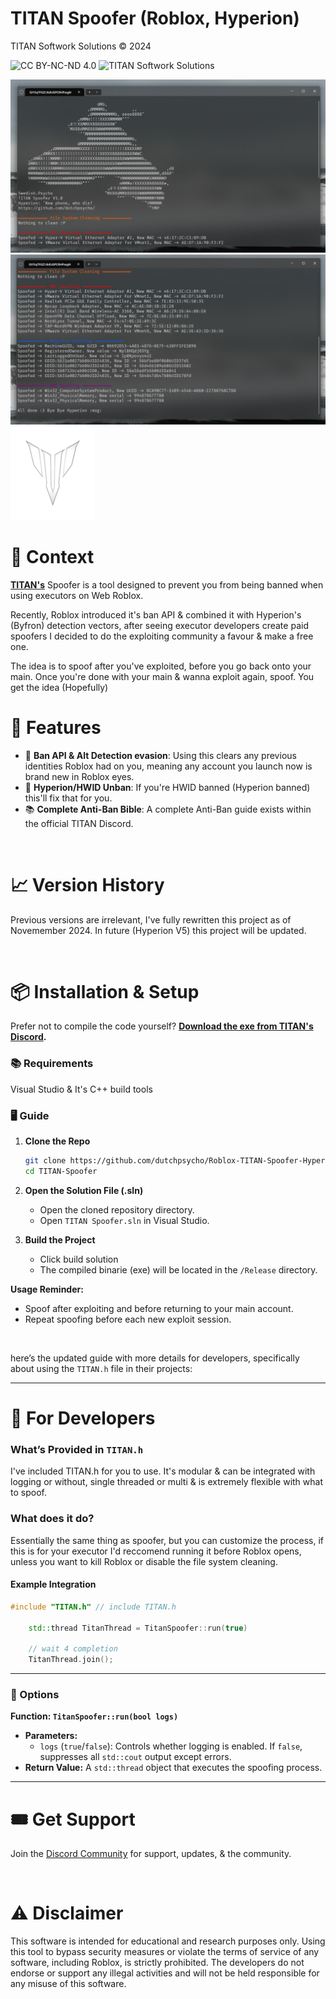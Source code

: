 # TITAN Spoofer (Roblox, Hyperion)

TITAN Softwork Solutions © 2024

![CC BY-NC-ND 4.0](https://img.shields.io/badge/License-CC%20BY--NC--ND%204.0-lightgrey?style=for-the-badge)
![TITAN Softwork Solutions](https://img.shields.io/badge/TITAN_Softwork_Solutions-Discord-blue?style=for-the-badge&logo=discord)

![TITAN Spoofer](./Images/START.png)
![TITAN Spoofer](./Images/END.png)
![TITAN Spoofer](./Images/TITAN%20(Custom).png)

# 📜 Context

**[TITAN's](https://titansoftwork.net/)** Spoofer is a tool designed to prevent you from being banned when using executors on Web Roblox.

Recently, Roblox introduced it's ban API & combined it with Hyperion's (Byfron) detection vectors, after seeing executor developers create paid spoofers I decided to do the exploiting community a favour & make a free one.

The idea is to spoof after you've exploited, before you go back onto your main. Once you're done with your main & wanna exploit again, spoof. You get the idea (Hopefully)

# 💎 Features

- 👥 **Ban API & Alt Detection evasion**: Using this clears any previous identities Roblox had on you, meaning any account you launch now is brand new in Roblox eyes.
- 🔐 **Hyperion/HWID Unban**: If you're HWID banned (Hyperion banned) this'll fix that for you.
- 📚 **Complete Anti-Ban Bible**: A complete Anti-Ban guide exists within the official TITAN Discord.

<br>

# 📈 Version History

Previous versions are irrelevant, I've fully rewritten this project as of Novemember 2024. In future (Hyperion V5) this project will be updated.

<br>

# 📦 Installation & Setup

Prefer not to compile the code yourself? **[Download the exe from TITAN's Discord](https://titansoftwork.net).**

### 📚 Requirements

Visual Studio & It's C++ build tools

### 🖥️ Guide

1. **Clone the Repo**

    ```sh
    git clone https://github.com/dutchpsycho/Roblox-TITAN-Spoofer-Hyperion.git
    cd TITAN-Spoofer
    ```

2. **Open the Solution File (.sln)**

    - Open the cloned repository directory.
    - Open `TITAN Spoofer.sln` in Visual Studio.

3. **Build the Project**

    - Click build solution
    - The compiled binarie (exe) will be located in the `/Release` directory.

**Usage Reminder:**
- Spoof after exploiting and before returning to your main account.
- Repeat spoofing before each new exploit session.

<br>

here’s the updated guide with more details for developers, specifically about using the `TITAN.h` file in their projects:

---

# 🔱 For Developers

### What’s Provided in `TITAN.h`

I've included TITAN.h for you to use. It's modular & can be integrated with logging or without, single threaded or multi & is extremely flexible with what to spoof.

### What does it do?

Essentially the same thing as spoofer, but you can customize the process, if this is for your executor I'd reccomend running it before Roblox opens, unless you want to kill Roblox or disable the file system cleaning.

#### Example Integration

```cpp
#include "TITAN.h" // include TITAN.h

    std::thread TitanThread = TitanSpoofer::run(true)

    // wait 4 completion
    TitanThread.join();
```

---

### 🔧 Options

**Function: `TitanSpoofer::run(bool logs)`**

- **Parameters:**
  - `logs` (`true`/`false`): Controls whether logging is enabled. If `false`, suppresses all `std::cout` output except errors.
- **Return Value:** A `std::thread` object that executes the spoofing process.

---

# 🎟️ Get Support

Join the [Discord Community](https://titansoftwork.net) for support, updates, & the community.

<br>

# ⚠️ Disclaimer

This software is intended for educational and research purposes only. Using this tool to bypass security measures or violate the terms of service of any software, including Roblox, is strictly prohibited. The developers do not endorse or support any illegal activities and will not be held responsible for any misuse of this software.

